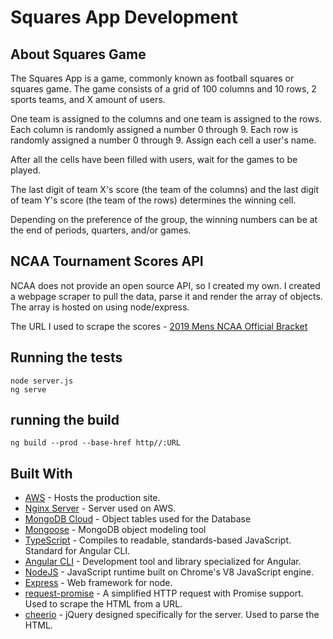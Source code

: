 # Squares App Development

## About Squares Game
The Squares App is a game, commonly known as football squares or squares game. 
The game consists of a grid of 100 columns and 10 rows, 2 sports teams, and X amount of users. 

One team is assigned to the columns and one team is assigned to the rows. Each column is randomly assigned a number 0 through 9. Each row is
randomly assigned a number 0 through 9. Assign each cell a user's name. 

After all the cells have been filled with users, wait for the games to be played. 

The last digit of team X's score (the team of the columns) and the last digit of team Y's score (the team of the rows) determines the winning cell. 

Depending on the preference of the group, the winning numbers can be at the end of periods, quarters, and/or games. 


## NCAA Tournament Scores API

NCAA does not provide an open source API, so I created my own. I created a webpage scraper to pull the data, parse it and render the array of objects. The array is hosted on 
using node/express. 

The URL I used to scrape the scores - [2019 Mens NCAA Official Bracket](https://www.ncaa.com/brackets/basketball-men/d1/2019)

## Running the tests

```
node server.js
ng serve
```

## running the build

```
ng build --prod --base-href http//:URL
```

## Built With

* [AWS](https://aws.amazon.com/) - Hosts the production site. 
* [Nginx Server](https://nginx.org/en/docs/) - Server used on AWS. 
* [MongoDB Cloud](https://cloud.mongodb.com/user#/atlas/login) - Object tables used for the Database
* [Mongoose](https://github.com/Automattic/mongoose) - MongoDB object modeling tool
* [TypeScript](https://github.com/microsoft/TypeScript) - Compiles to readable, standards-based JavaScript. Standard for Angular CLI. 
* [Angular CLI](https://cli.angular.io/) - Development tool and library specialized for Angular.
* [NodeJS](https://github.com/nodejs/node) - JavaScript runtime built on Chrome's V8 JavaScript engine.
* [Express](https://github.com/expressjs/express) - Web framework for node.
* [request-promise](https://github.com/request/request-promise) - A simplified HTTP request with Promise support. Used to scrape the HTML from a URL.  
* [cheerio](https://github.com/cheeriojs/cheerio) - jQuery designed specifically for the server. Used to parse the HTML. 

